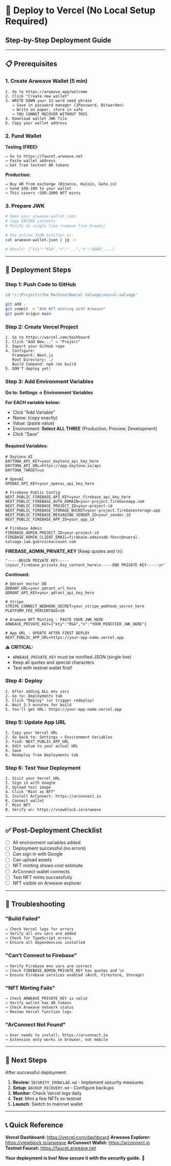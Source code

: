 # 🚀 Deploy to Vercel (No Local Setup Required)

## Step-by-Step Deployment Guide

---

## 📋 Prerequisites

### 1. Create Arweave Wallet (5 min)

```
1. Go to https://arweave.app/welcome
2. Click "Create new wallet"
3. WRITE DOWN your 12-word seed phrase
   → Save in password manager (1Password, Bitwarden)
   → Write on paper, store in safe
   → YOU CANNOT RECOVER WITHOUT THIS
4. Download wallet JWK file
5. Copy your wallet address
```

### 2. Fund Wallet

**Testing (FREE):**
```
→ Go to https://faucet.arweave.net
→ Paste wallet address
→ Get free testnet AR tokens
```

**Production:**
```
→ Buy AR from exchange (Binance, KuCoin, Gate.io)
→ Send $50-100 to your wallet
→ This covers ~500-1000 NFT mints
```

### 3. Prepare JWK

```bash
# Open your arweave-wallet.json
# Copy ENTIRE contents
# Minify to single line (remove line breaks)

# Use online JSON minifier or:
cat arweave-wallet.json | jq -c

# Result: {"kty":"RSA","n":"...","e":"AQAB",...}
```

---

## 🚀 Deployment Steps

### Step 1: Push Code to GitHub

```bash
cd "c:\Projects\The Machine\Nueral Salvage\neural-salvage"

git add .
git commit -m "Add NFT minting with Arweave"
git push origin main
```

### Step 2: Create Vercel Project

```
1. Go to https://vercel.com/dashboard
2. Click "Add New..." → "Project"
3. Import your GitHub repo
4. Configure:
   Framework: Next.js
   Root Directory: ./
   Build Command: npm run build
5. DON'T deploy yet!
```

### Step 3: Add Environment Variables

**Go to: Settings → Environment Variables**

**For EACH variable below:**
- Click "Add Variable"
- Name: (copy exactly)
- Value: (paste value)
- Environment: **Select ALL THREE** (Production, Preview, Development)
- Click "Save"

#### Required Variables:

```env
# Daytona AI
DAYTONA_API_KEY=your_daytona_api_key_here
DAYTONA_API_URL=https://app.daytona.io/api
DAYTONA_TARGET=us

# OpenAI
OPENAI_API_KEY=your_openai_api_key_here

# Firebase Public Config
NEXT_PUBLIC_FIREBASE_API_KEY=your_firebase_api_key_here
NEXT_PUBLIC_FIREBASE_AUTH_DOMAIN=your-project.firebaseapp.com
NEXT_PUBLIC_FIREBASE_PROJECT_ID=your-project-id
NEXT_PUBLIC_FIREBASE_STORAGE_BUCKET=your-project.firebasestorage.app
NEXT_PUBLIC_FIREBASE_MESSAGING_SENDER_ID=your_sender_id
NEXT_PUBLIC_FIREBASE_APP_ID=your_app_id

# Firebase Admin
FIREBASE_ADMIN_PROJECT_ID=your-project-id
FIREBASE_ADMIN_CLIENT_EMAIL=firebase-adminsdk-fbsvc@nueral-salvage.iam.gserviceaccount.com
```

**FIREBASE_ADMIN_PRIVATE_KEY** (Keep quotes and \n):
```
"-----BEGIN PRIVATE KEY-----\nyour_firebase_private_key_content_here\n-----END PRIVATE KEY-----\n"
```

**Continued:**
```env
# Qdrant Vector DB
QDRANT_URL=your_qdrant_url_here
QDRANT_API_KEY=your_qdrant_api_key_here

# Stripe
STRIPE_CONNECT_WEBHOOK_SECRET=your_stripe_webhook_secret_here
PLATFORM_FEE_PERCENTAGE=10

# Arweave NFT Minting - PASTE YOUR JWK HERE
ARWEAVE_PRIVATE_KEY={"kty":"RSA","n":"YOUR_MINIFIED_JWK_HERE"}

# App URL - UPDATE AFTER FIRST DEPLOY
NEXT_PUBLIC_APP_URL=https://your-app-name.vercel.app
```

**⚠️ CRITICAL:**
- `ARWEAVE_PRIVATE_KEY` must be minified JSON (single line)
- Keep all quotes and special characters
- Test with testnet wallet first!

### Step 4: Deploy

```
1. After adding ALL env vars
2. Go to: Deployments tab
3. Click "Deploy" (or trigger redeploy)
4. Wait 2-3 minutes for build
5. You'll get URL: https://your-app-name.vercel.app
```

### Step 5: Update App URL

```
1. Copy your Vercel URL
2. Go back to: Settings → Environment Variables
3. Find: NEXT_PUBLIC_APP_URL
4. Edit value to your actual URL
5. Save
6. Redeploy from Deployments tab
```

### Step 6: Test Your Deployment

```
1. Visit your Vercel URL
2. Sign in with Google
3. Upload test image
4. Click "Mint as NFT"
5. Install ArConnect: https://arconnect.io
6. Connect wallet
7. Mint NFT
8. Verify on: https://viewblock.io/arweave
```

---

## ✅ Post-Deployment Checklist

- [ ] All environment variables added
- [ ] Deployment successful (no errors)
- [ ] Can sign in with Google
- [ ] Can upload assets
- [ ] NFT minting shows cost estimate
- [ ] ArConnect wallet connects
- [ ] Test NFT mints successfully
- [ ] NFT visible on Arweave explorer

---

## 🔧 Troubleshooting

### "Build Failed"

```
→ Check Vercel logs for errors
→ Verify all env vars are added
→ Check for TypeScript errors
→ Ensure all dependencies installed
```

### "Can't Connect to Firebase"

```
→ Verify Firebase env vars are correct
→ Check FIREBASE_ADMIN_PRIVATE_KEY has quotes and \n
→ Ensure Firebase services enabled (Auth, Firestore, Storage)
```

### "NFT Minting Fails"

```
→ Check ARWEAVE_PRIVATE_KEY is valid
→ Verify wallet has AR tokens
→ Check Arweave network status
→ Review Vercel function logs
```

### "ArConnect Not Found"

```
→ User needs to install: https://arconnect.io
→ Extension only works in browser, not mobile
```

---

## 🎯 Next Steps

After successful deployment:

1. **Review**: `SECURITY_IRONCLAD.md` - Implement security measures
2. **Setup**: `BACKUP_RECOVERY.md` - Configure backups
3. **Monitor**: Check Vercel logs daily
4. **Test**: Mint a few NFTs on testnet
5. **Launch**: Switch to mainnet wallet

---

## 📞 Quick Reference

**Vercel Dashboard:** https://vercel.com/dashboard
**Arweave Explorer:** https://viewblock.io/arweave
**ArConnect Wallet:** https://arconnect.io
**Testnet Faucet:** https://faucet.arweave.net

**Your deployment is live! Now secure it with the security guide.** 🚀
